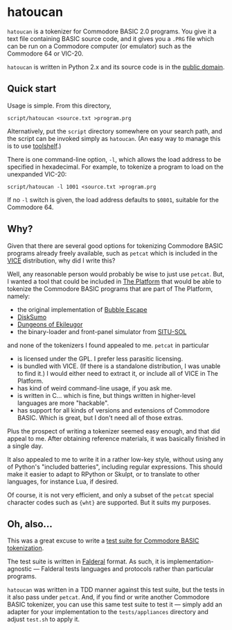 hatoucan
========

`hatoucan` is a tokenizer for Commodore BASIC 2.0 programs.  You give it a
text file containing BASIC source code, and it gives you a `.PRG` file which
can be run on a Commodore computer (or emulator) such as the Commodore 64 or
VIC-20.

`hatoucan` is written in Python 2.x and its source code is in the
[public domain](UNLICENSE).

Quick start
-----------

Usage is simple.  From this directory,

    script/hatoucan <source.txt >program.prg

Alternatively, put the `script` directory somewhere on your search path,
and the script can be invoked simply as `hatoucan`.  (An easy way to manage
this is to use [toolshelf][].)

There is one command-line option, `-l`, which allows the load address to
be specified in hexadecimal.  For example, to tokenize a program to load on
the unexpanded VIC-20:

    script/hatoucan -l 1001 <source.txt >program.prg

If no `-l` switch is given, the load address defaults to `$0801`, suitable
for the Commodore 64.

Why?
----

Given that there are several good options for tokenizing Commodore BASIC
programs already freely available, such as `petcat` which is included in
the [VICE][] distribution, why did I write this?

Well, any reasonable person would probably be wise to just use `petcat`.
But, I wanted a tool that could be included in [The Platform][] that would
be able to tokenize the Commodore BASIC programs that are part of
The Platform, namely:

*   the original implementation of [Bubble Escape][]
*   [DiskSumo][]
*   [Dungeons of Ekileugor][]
*   the binary-loader and front-panel simulator from [SITU-SOL][]

and none of the tokenizers I found appealed to me.  `petcat` in particular

*   is licensed under the GPL.  I prefer less parasitic licensing.
*   is bundled with VICE.  (If there is a standalone distribution, I was
    unable to find it.)  I would either need to extract it, or include
    all of VICE in The Platform.
*   has kind of weird command-line usage, if you ask me.
*   is written in C... which is fine, but things written in higher-level
    languages are more "hackable".
*   has support for all kinds of versions and extensions of Commodore
    BASIC.  Which is great, but I don't need all of those extras.

Plus the prospect of writing a tokenizer seemed easy enough, and that did
appeal to me.  After obtaining reference materials, it was basically
finished in a single day.

It also appealed to me to write it in a rather low-key style, without
using any of Python's "included batteries", including regular expressions.
This should make it easier to adapt to RPython or Skulpt, or to translate
to other languages, for instance Lua, if desired.

Of course, it is not very efficient, and only a subset of the `petcat`
special character codes such as `{wht}` are supported.  But it suits my
purposes.

Oh, also...
-----------

This was a great excuse to write a
[test suite for Commodore BASIC tokenization](tests/Commodore-BASIC-2.0.md).

The test suite is written in [Falderal] format.  As such, it is
implementation-agnostic — Falderal tests languages and protocols rather than
particular programs.

`hatoucan` was written in a TDD manner against this test suite, but the
tests in it also pass under `petcat`.  And, if you find or write
another Commodore BASIC tokenizer, you can use this same test suite to
test it — simply add an adapter for your implementation to the
`tests/appliances` directory and adjust `test.sh` to apply it.

[Bubble Escape]:          http://catseye.tc/node/Bubble_Escape
[DiskSumo]:               https://github.com/cpressey/DiskSumo
[Dungeons of Ekileugor]:  http://catseye.tc/node/Dungeons_of_Ekileugor
[Falderal]:               http://catseye.tc/node/Falderal
[SITU-SOL]:               https://github.com/catseye/SITU-SOL
[toolshelf]:              http://catseye.tc/node/toolshelf
[VICE]:                   http://vice-emu.sourceforge.net/
[The Platform]:           http://github.com/catseye/The-Platform
